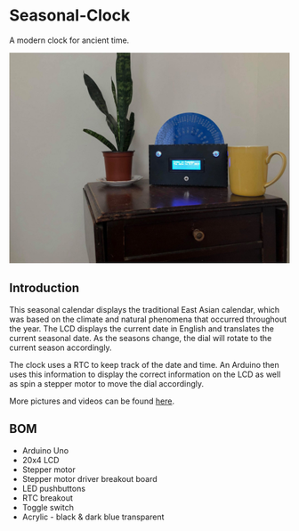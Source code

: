 # Seasonal-Clock
A modern clock for ancient time. 

![Screenshot](https://raw.githubusercontent.com/jmac97/Seasonal-Clock/master/Pictures/59753365_2319315608396424_865410471052705792_n.jpg)

## Introduction
This seasonal calendar displays the traditional East Asian calendar, which was based on the climate and natural phenomena that occurred throughout the year. The LCD displays the current date in English and translates the current seasonal date. As the seasons change, the dial will rotate to the current season accordingly.

The clock uses a RTC to keep track of the date and time. An Arduino then uses this information to display the correct information on the LCD as well as spin a stepper motor to move the dial accordingly.

More pictures and videos can be found [here](https://mceldoon.wixsite.com/juliem/copy-of-poem-box).

## BOM
* Arduino Uno
* 20x4 LCD
* Stepper motor
* Stepper motor driver breakout board
* LED pushbuttons
* RTC breakout
* Toggle switch
* Acrylic - black & dark blue transparent
